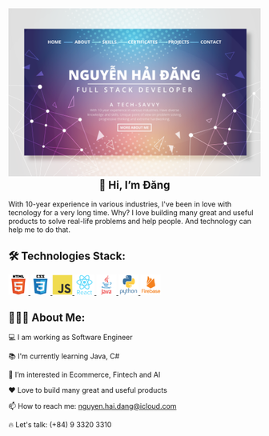 <h2 align="center">
    <img src="./banner.png">
    <br> 
    👋 Hi, I’m Đăng
    <br>
</h2> 
<p>
 With 10-year experience in various industries, I've been in love with tecnology for a very long time. Why? I love building many great and useful products to solve real-life problems and help people. And technology can help me to do that.
</p>

<h2 align="left">🛠️ Technologies Stack:</h2>
<p align="left">
    <a href="#" target="_blank"> 
        <img src="https://raw.githubusercontent.com/devicons/devicon/master/icons/html5/html5-original-wordmark.svg" alt="html5" width="40" height="40"/>
    </a>
    <a href="#" target="_blank">
        <img src="https://raw.githubusercontent.com/devicons/devicon/master/icons/css3/css3-original-wordmark.svg" alt="css3" width="40" height="40"/>
    </a>
    <a href="#" target="_blank">
        <img src="https://raw.githubusercontent.com/devicons/devicon/master/icons/javascript/javascript-original.svg" alt="javascript" width="40" height="40"/>
    </a>
    <a href="#" target="_blank">
        <img src="https://raw.githubusercontent.com/devicons/devicon/master/icons/react/react-original-wordmark.svg" alt="react" width="40" height="40"/>
    </a>
    <a href="#" target="_blank">
        <img src="https://raw.githubusercontent.com/devicons/devicon/master/icons/java/java-original-wordmark.svg" alt="java" width="40" height="40"/>
    </a>
    <a href="#" target="_blank">
        <img src="https://raw.githubusercontent.com/devicons/devicon/master/icons/python/python-original-wordmark.svg" alt="python" width="40" height="40"/>
    </a>
    <a href="#" target="_blank">
        <img src="https://raw.githubusercontent.com/devicons/devicon/master/icons/firebase/firebase-plain-wordmark.svg" alt="firebase" width="40" height="40"/>
    </a>
</p>

<h2 align="left">👨🏻‍💻 About Me:</h2>


💻 I am working as Software Engineer

📚 I'm currently learning Java, C#

👀 I’m interested in Ecommerce, Fintech and AI

❤️ Love to build many great and useful products

📫 How to reach me: nguyen.hai.dang@icloud.com

🔥 Let's talk: (+84) 9 3320 3310
